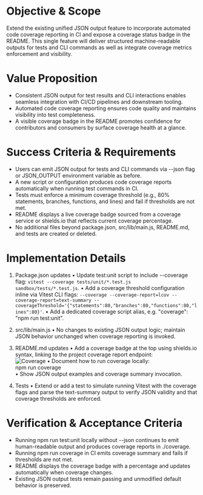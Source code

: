 # Objective & Scope

Extend the existing unified JSON output feature to incorporate automated code coverage reporting in CI and expose a coverage status badge in the README. This single feature will deliver structured machine-readable outputs for tests and CLI commands as well as integrate coverage metrics enforcement and visibility.

# Value Proposition

- Consistent JSON output for test results and CLI interactions enables seamless integration with CI/CD pipelines and downstream tooling.
- Automated code coverage reporting ensures code quality and maintains visibility into test completeness.
- A visible coverage badge in the README promotes confidence for contributors and consumers by surface coverage health at a glance.

# Success Criteria & Requirements

- Users can emit JSON output for tests and CLI commands via --json flag or JSON_OUTPUT environment variable as before.
- A new script or configuration produces code coverage reports automatically when running test commands in CI.
- Tests must enforce a minimum coverage threshold (e.g., 80% statements, branches, functions, and lines) and fail if thresholds are not met.
- README displays a live coverage badge sourced from a coverage service or shields.io that reflects current coverage percentage.
- No additional files beyond package.json, src/lib/main.js, README.md, and tests are created or deleted.

# Implementation Details

1. Package.json updates
   • Update test:unit script to include --coverage flag: ``vitest --coverage tests/unit/*.test.js sandbox/tests/*.test.js``.
   • Add a coverage threshold configuration inline via Vitest CLI flags: ``--coverage --coverage-report=lcov --coverage-report=text-summary --coverageThreshold='{"statements":80,"branches":80,"functions":80,"lines":80}'``.
   • Add a dedicated coverage script alias, e.g.  "coverage": "npm run test:unit".

2. src/lib/main.js
   • No changes to existing JSON output logic; maintain JSON behavior unchanged when coverage reporting is invoked.

3. README.md updates
   • Add a coverage badge at the top using shields.io syntax, linking to the project coverage report endpoint:  
     ![Coverage](https://img.shields.io/badge/coverage-__%25-brightgreen)
   • Document how to run coverage locally:  
     npm run coverage  
   • Show JSON output examples and coverage summary invocation.

4. Tests
   • Extend or add a test to simulate running Vitest with the coverage flags and parse the text-summary output to verify JSON validity and that coverage thresholds are enforced.

# Verification & Acceptance Criteria

- Running npm run test:unit locally without --json continues to emit human-readable output and produces coverage reports in ./coverage.
- Running npm run coverage in CI emits coverage summary and fails if thresholds are not met.
- README displays the coverage badge with a percentage and updates automatically when coverage changes.
- Existing JSON output tests remain passing and unmodified default behavior is preserved.
